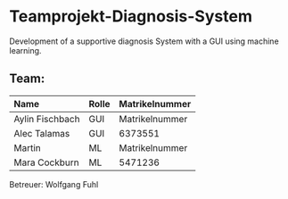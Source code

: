 # Teamprojekt-Diagnosis-System
Development of a supportive diagnosis System with a GUI using machine learning.

## Team:
| Name | Rolle | Matrikelnummer |
|:---------|---|---|
| Aylin Fischbach | GUI | Matrikelnummer |
| Alec Talamas | GUI | 6373551 |
| Martin | ML | Matrikelnummer |
| Mara Cockburn | ML | 5471236 |

Betreuer: Wolfgang Fuhl
